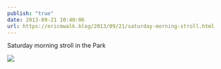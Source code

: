 ```yaml
---
publish: "true"
date: 2013-09-21 10:40:06
url: https://ericmwalk.blog/2013/09/21/saturday-morning-stroll.html
---
```


Saturday morning stroll in the Park

![](https://ericmwalk.blog/uploads/2022/f1990fe3d0.jpg)